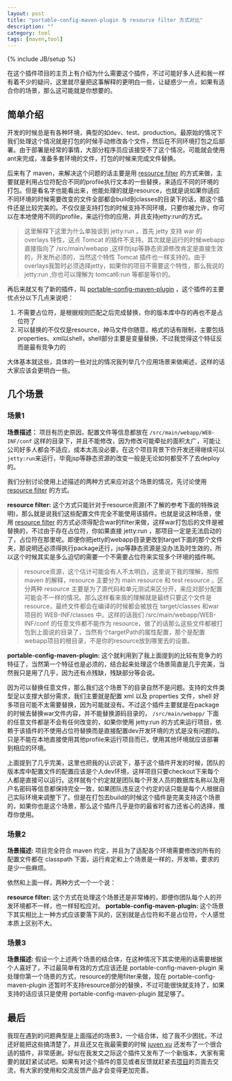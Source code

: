 ```yaml
---
layout: post
title: "portable-config-maven-plugin 与 resource filter 方式对比"
description: ""
category: tool
tags: [maven,tool]
---
```

{% include JB/setup %}

在这个插件项目的主页上有介绍为什么需要这个插件，不过可能好多人还和我一样有着不少的疑问，这里就尽量把这事解释的更明白一些，让疑惑少一点，如果有适合你的场景，那么这可能就是你想要的。

## 简单介绍
开发的时候总是有各种环境，典型的如dev、test、production。最原始的情况下我们处理这个情况就是打包的时候手动修改各个文件，然后在不同环境打包之后部署。由于部署是经常的事情，大部分程序员应该接受不了这个情况，可能就会使用ant来完成，准备多套环境的文件，打包的时候来完成文件替换。

后来有了 maven，来解决这个问题的话主要是用 [resource filter](http://maven.apache.org/shared/maven-filtering/) 的方式来做，主要就是利用占位符配合不同的profile执行文本的一些替换，来适应不同的环境的打包。但是看名字也能看出来，他能处理的就是resource，也就是说如果你适应不同环境的时候需要改变的文件全部都会build到classes的目录下的话，那这个插件还是比较完美的。不仅仅是支持打包的时候支持不同环境，只要你被允许，你可以在本地使用不同的profile，来运行你的应用，并且支持jetty:run的方式。

>这里解释下这里为什么单独谈到 jetty:run 。首先 jetty 支持 war 的 overlays 特性，这点 Tomcat 的插件不支持。其次就是运行的时候webapp直接指向了 /src/main/webapp ,这样你jsp等静态资源修改肯定是直接生效的，开发所必须的，当然这个特性 Tomcat 插件也一样支持的。由于overlays我暂时必须选择jetty，如果你的项目不需要这个特性，那么我说的 jetty:run ,你也可以理解为 tomcat6:run 等都是等价的。

再后来就又有了新的插件，叫 [portable-config-maven-plugin](https://github.com/juven/portable-config-maven-plugin) ，这个插件的主要优点分以下几点来说吧：

1. 不需要占位符，是根据规则匹配之后完成替换，你的版本库中存的再也不是占位符了
2. 可以替换的不仅仅是resource，神马文件你随意，格式的话有限制，主要包括properties、xml以shell，shell部分主要是变量替换，不过我觉得这个特征反而是最有竞争力的

大体基本就这些，具体的一些对比的情况我列举几个应用场景来做阐述，这样的话大家应该会更明白一些。

## 几个场景

### 场景1

**场景描述：** 项目有历史原因，配置文件等信息都放在 `/src/main/webapp/WEB-INF/conf` 这样的目录下，并且不能修改，因为修改可能牵扯的面积太广，可能让公司好多人都会不适应，成本太高没必要。在这个项目背景下你开发还得继续可以`jetty:run`来运行，毕竟jsp等静态资源的改变一般是无论如何都受不了去deploy的。

我们分别讨论使用上述描述的两种方式来应对这个场景的情况，先讨论使用 [resource filter](http://maven.apache.org/shared/maven-filtering/) 的方式。

**resource filter:**  这个方式只能针对于resource资源(不了解的参考下面的特殊说明)，那么就是说我们这些配置文件完全不能使用该插件。也就是说这种场景，使用 [resource filter](http://maven.apache.org/shared/maven-filtering/) 的方式必须得配合war的filter来做，这样war打包后的文件是被替换的，不过由于存在占位符，你如果直接 jetty:run ，那项目一定是无法启动的了，占位符在那里呢。即便你把jetty的webapp目录更改到target下面的那个文件夹，那说明还必须得执行package还行，jsp等静态资源是没办法及时生效的，所以这个时候其实是多么迫切的需要一个不需要占位符来实现多个环境的插件啊。

> resource资源，这个估计可能会有人不太明白，这里说下我的理解，按照 maven 的解释，resource 主要分为 main resource 和 test resource 。区分两种 resource 主要是为了源代码和单元测试来区分开，来应对部分配置可能会不一样的情况。那么这样看来我的理解就是最终只要这个文件是resource，最终文件都会在编译的时候都会被放在 target/classes 和war项目的 WEB-INF/classes 中。这样的话我们 /src/main/webapp/WEB-INF/conf 的任意文件都不能作为 resource，做了的话那么这些文件都被打包到上面说的目录了，当然有个targetPath的属性配置，那个是配置webapp项目的根目录，不是你的resource放到哪里去的设置。

**portable-config-maven-plugin:** 这个就利用到了我上面提到的比较有竞争力的特征了，当然第一个特征也是必须的，结合起来处理这个场景简直是几乎完美，当然我只是用了几乎，因为还有点残缺，残缺部分等会说。

因为可以替换任意文件，那么我们这个场景下的目录自然不是问题。支持的文件类型足以支撑大部分需求，我们主要就是配置 xml 以及 properties 文件，shell 好多项目可能不太需要替换，因为可能就没有。不过这个插件主要就是在package 的时候去替换war文件内容，并不能替换源码目录的， `/src/main/webapp/` 下面的任意文件都是不会有任何改变的，如果你使用 jetty:run 的方式来运行项目，依赖于该插件的不使用占位符替换而是直接配置dev开发环境的方式是没有问题的。只是不能在本地直接使用其他profile来运行项目而已，使用其他环境就应该部署到相应的环境。

上面提到了几乎完美，这里也把我的认识说下，基于这个插件开发的时候，团队的版本库中配置文件的配置应该是个人dev环境，这样项目只要checkout下来每个人都是直接可以运行。这样就有个约定就是团队每个开发人员的数据库名称以及用户名密码等信息都保持完全一致，如果团队违反这个约定的话只能是每个人根据自己实际环境来调整下了。但是在打包去build的时候这个插件是完美支持这个场景的，如果你也是这个场景，那么这个插件几乎是你的最省时省力还省心的选择，推荐你使用。

### 场景2
**场景描述:** 项目完全符合 maven 约定，并且为了适配各个环境需要修改的所有的配置文件都在 classpath 下面，运行肯定和上个场景是一样的，开发嘛，要求的是少一些麻烦。

依然和上面一样，两种方式一个一个说：

**resource filter:** 这个方式在处理这个场景还是非常棒的，即便你团队每个人的开发环境都不一样，也一样轻松应对。
**portable-config-maven-plugin:** 这个场景下其实相比上一种方式应该要落下风的，区别就是占位符和不是占位符，个人感觉本质上区别不大。

### 场景3
**场景描述:** 假设一个上述两个场景的结合体，在这种情况下其实使用的话需要根据个人喜好了，不过最简单有效的方式应该还是 portable-config-maven-plugin 来处理你第一个场景的方式，resource的使用filter来做，现在 portable-config-maven-plugin 还暂时不支持resource部分的替换，不过可能很快就支持了，如果支持的话应该只是使用 portable-config-maven-plugin 就足够了。

## 最后

我现在遇到的问题典型是上面描述的场景3，一个结合体，给了我不少困扰，不过还好能把这些搞清楚了，并且还又在我最需要的时候 [juven xu](http://juvenxu.com/) 还发布了一个很合适的插件，非常感谢。好似在我发文之际这个插件又发布了一个新版本，大家有需要的就赶紧试试吧。如果有对这个插件的意见或者反馈就赶紧去[项目](https://github.com/juven/portable-config-maven-plugin)的页面去交流，有大家的使用和交流反馈产品才会变得更加完善。